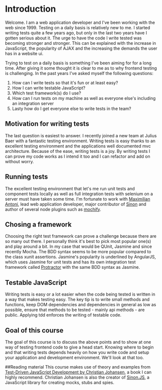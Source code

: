 # Introduction
Welcome. I am a web application developer and I've been working with the web since 1999. Testing on a daily basis is relatively new to me. I started writing tests quite a few years ago, but only in the last two years have I gotten serious about it. The urge to have the code I write tested was becoming stronger and stronger. This can be explained with the increase in JavaScript, the popularity of AJAX and the increasing the demands the user has in a website ui.

Trying to test on a daily basis is something I've been aiming for for a long time. After giving it some thought it is clear to me as to why frontend testing is challenging. In the past years I've asked myself the following questions:

1. How can I write tests so that it's fun or at least easy?
2. How I can write testable JavaScript?
3. Which test framework(s) do I use?
4. How can I run tests on my machine as well as everyone else's including an integration server
5. Lasty how do I get everyone else to write tests in the team?

## Motivation for writing tests
The last question is easiest to answer. I recently joined a new team at Julius Baer with a fantastic testing environment. Writing tests is easy thanks to an excellent testing environment and the applications well documented mvc architecture. Because of the ease, writing tests is a joy. By writing tests I can prove my code works as I intend it too and I can refactor and add on without worry.

## Running tests
The excellent testing environment that let's me run unit tests and component tests locally as well as full integration tests with selenium on a server must have taken some time. I'm fortunate to work with [Maximilian Antoni](http://maxantoni.de/), lead web application developer, major contributor of [Sinon](http://sinonjs.org/) and author of several node plugins such as [mochify](https://www.npmjs.org/package/mochify).

## Chosing a framework
Choosing the right test framework can  prove a challenge because there are so many out there. I personally think it's best to pick most popular one(s) and play around a bit. In my case that would be QUnit, Jasmine and since recently Mocha. The BDD syntax seems to be more popular compared to the class xunit assertions. Jasmine's popularity is underlined by AngularJS, which uses Jasmine for unit tests and has its own integration test framework called [Protractor](https://github.com/angular/protractor) with the same BDD syntax as Jasmine.

## Testable JavaScript
Writing tests is easy or a lot easier when the code being tested is written in a way that makes testing easy. The key tip is to write small methods and functions, keep DOM dependencies and dependencies in general as low as possible, ensure that methods to be tested - mainly api methods - are public. Applying tdd enforces the writing of testable code.

## Goal of this course
The goal of this course is to discuss the above points and to show at one way of testing frontend code to give a head start. Knowing where to begin and that writing tests depends heavily on how you write code and setup your application and development environment. We'll look at that too.

##Reading material
This course makes use of theory and examples from [Test-Driven JavaScript Development by Christian Johansen](http://tddjs.com/), a book I can highly recommend. Christian Johansen is also the creator of [Sinon.JS](http://sinonjs.org/), a JavaScript library for creating mocks, stubs and spies.
